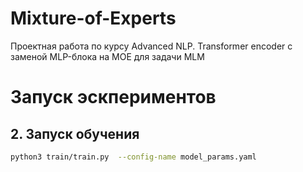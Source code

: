 # Mixture-of-Experts
Проектная работа по курсу Advanced NLP. Transformer encoder с заменой MLP-блока на MOE для задачи MLM


# Запуск эскпериментов

## 2. Запуск обучения
```bash
python3 train/train.py  --config-name model_params.yaml
```